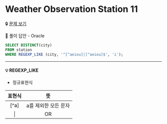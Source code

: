 # Weather Observation Station 11

🔒 [문제 보기](https://www.hackerrank.com/challenges/weather-observation-station-11/problem)

🔑 풀이 답안 - Oracle

```SQL
SELECT DISTINCT(city)
FROM station
WHERE REGEXP_LIKE (city, '^[^aeiou]|[^aeiou]$', 'i');
```

------

#### 💡 REGEXP_LIKE

- 정규표현식

|표현식|뜻|
|:---:|:---:|
|[^a]|a를 제외한 모든 문자|
|\||OR|


